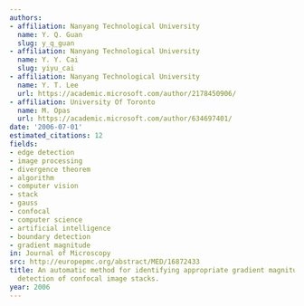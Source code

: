 ```yaml
---
authors:
- affiliation: Nanyang Technological University
  name: Y. Q. Guan
  slug: y_q_guan
- affiliation: Nanyang Technological University
  name: Y. Y. Cai
  slug: yiyu_cai
- affiliation: Nanyang Technological University
  name: Y. T. Lee
  url: https://academic.microsoft.com/author/2178450906/
- affiliation: University Of Toronto
  name: M. Opas
  url: https://academic.microsoft.com/author/634697401/
date: '2006-07-01'
estimated_citations: 12
fields:
- edge detection
- image processing
- divergence theorem
- algorithm
- computer vision
- stack
- gauss
- confocal
- computer science
- artificial intelligence
- boundary detection
- gradient magnitude
in: Journal of Microscopy
src: http://europepmc.org/abstract/MED/16872433
title: An automatic method for identifying appropriate gradient magnitude for 3D boundary
  detection of confocal image stacks.
year: 2006
---
```

